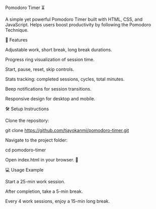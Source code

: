 Pomodoro Timer ⏳

A simple yet powerful Pomodoro Timer built with HTML, CSS, and JavaScript.
Helps users boost productivity by following the Pomodoro Technique.

🚀 Features

Adjustable work, short break, long break durations.

Progress ring visualization of session time.

Start, pause, reset, skip controls.

Stats tracking: completed sessions, cycles, total minutes.

Beep notifications for session transitions.

Responsive design for desktop and mobile.

🛠️ Setup Instructions

Clone the repository:

git clone https://github.com/tjayokanmi/pomodoro-timer.git


Navigate to the project folder:

cd pomodoro-timer


Open index.html in your browser. 🎉

💻 Usage Example

Start a 25-min work session.

After completion, take a 5-min break.

Every 4 work sessions, enjoy a 15-min long break.
